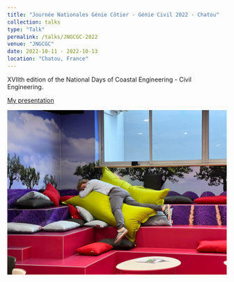 ```yaml
---
title: "Journée Nationales Génie Côtier - Génie Civil 2022 - Chatou"
collection: talks
type: "Talk"
permalink: /talks/JNGCGC-2022
venue: "JNGCGC"
date: 2022-10-11 - 2022-10-13 
location: "Chatou, France"
---
```


XVIIth edition of the National Days of Coastal Engineering - Civil Engineering.

[My presentation](http://ronan-dupont.github.io/files/presentation/JNGCGC22_Slides_DUPONT_Ronan.pdf)


![Editing a markdown file for a talk](/images/gcgc_1.jpg)
